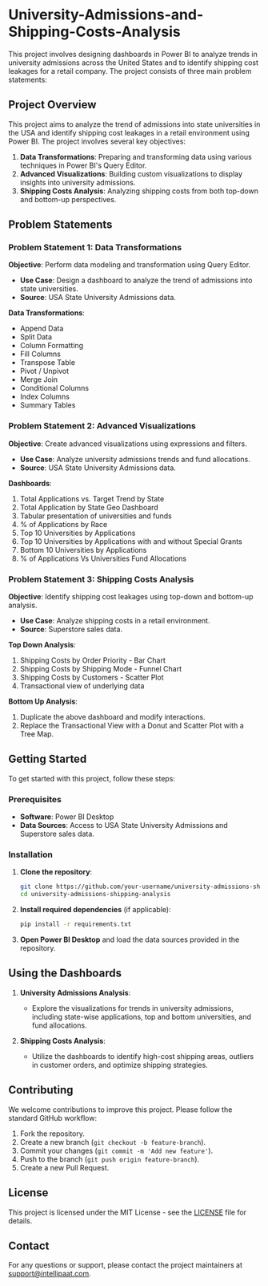 # University-Admissions-and-Shipping-Costs-Analysis
This project involves designing dashboards in Power BI to analyze trends in university admissions across the United States and to identify shipping cost leakages for a retail company. The project consists of three main problem statements:

## Project Overview

This project aims to analyze the trend of admissions into state universities in the USA and identify shipping cost leakages in a retail environment using Power BI. The project involves several key objectives:

1. **Data Transformations**: Preparing and transforming data using various techniques in Power BI's Query Editor.
2. **Advanced Visualizations**: Building custom visualizations to display insights into university admissions.
3. **Shipping Costs Analysis**: Analyzing shipping costs from both top-down and bottom-up perspectives.

## Problem Statements

### Problem Statement 1: Data Transformations

**Objective**: Perform data modeling and transformation using Query Editor.

- **Use Case**: Design a dashboard to analyze the trend of admissions into state universities.
- **Source**: USA State University Admissions data.

**Data Transformations**:

- Append Data
- Split Data
- Column Formatting
- Fill Columns
- Transpose Table
- Pivot / Unpivot
- Merge Join
- Conditional Columns
- Index Columns
- Summary Tables

### Problem Statement 2: Advanced Visualizations

**Objective**: Create advanced visualizations using expressions and filters.

- **Use Case**: Analyze university admissions trends and fund allocations.
- **Source**: USA State University Admissions data.

**Dashboards**:

1. Total Applications vs. Target Trend by State
2. Total Application by State Geo Dashboard
3. Tabular presentation of universities and funds
4. % of Applications by Race
5. Top 10 Universities by Applications
6. Top 10 Universities by Applications with and without Special Grants
7. Bottom 10 Universities by Applications
8. % of Applications Vs Universities Fund Allocations

### Problem Statement 3: Shipping Costs Analysis

**Objective**: Identify shipping cost leakages using top-down and bottom-up analysis.

- **Use Case**: Analyze shipping costs in a retail environment.
- **Source**: Superstore sales data.

**Top Down Analysis**:

1. Shipping Costs by Order Priority - Bar Chart
2. Shipping Costs by Shipping Mode - Funnel Chart
3. Shipping Costs by Customers - Scatter Plot
4. Transactional view of underlying data

**Bottom Up Analysis**:

1. Duplicate the above dashboard and modify interactions.
2. Replace the Transactional View with a Donut and Scatter Plot with a Tree Map.

## Getting Started

To get started with this project, follow these steps:

### Prerequisites

- **Software**: Power BI Desktop
- **Data Sources**: Access to USA State University Admissions and Superstore sales data.

### Installation

1. **Clone the repository**:
    ```bash
    git clone https://github.com/your-username/university-admissions-shipping-analysis.git
    cd university-admissions-shipping-analysis
    ```

2. **Install required dependencies** (if applicable):
    ```bash
    pip install -r requirements.txt
    ```

3. **Open Power BI Desktop** and load the data sources provided in the repository.

## Using the Dashboards

1. **University Admissions Analysis**: 
   - Explore the visualizations for trends in university admissions, including state-wise applications, top and bottom universities, and fund allocations.

2. **Shipping Costs Analysis**: 
   - Utilize the dashboards to identify high-cost shipping areas, outliers in customer orders, and optimize shipping strategies.

## Contributing

We welcome contributions to improve this project. Please follow the standard GitHub workflow:

1. Fork the repository.
2. Create a new branch (`git checkout -b feature-branch`).
3. Commit your changes (`git commit -m 'Add new feature'`).
4. Push to the branch (`git push origin feature-branch`).
5. Create a new Pull Request.

## License

This project is licensed under the MIT License - see the [LICENSE](LICENSE) file for details.

## Contact

For any questions or support, please contact the project maintainers at [support@intellipaat.com](mailto:support@intellipaat.com).
